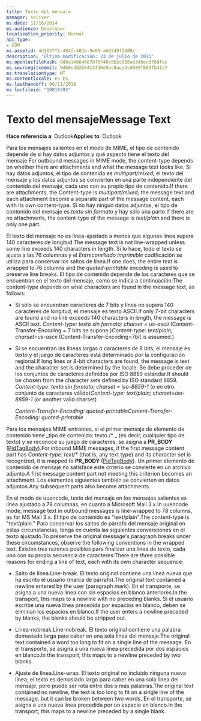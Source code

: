 ```yaml
---
title: Texto del mensaje
manager: soliver
ms.date: 11/16/2014
ms.audience: Developer
localization_priority: Normal
api_type:
- COM
ms.assetid: 4d1837f1-494f-481b-9e09-ab8249f1488c
description: 'Última modificación: 23 de julio de 2011'
ms.openlocfilehash: 9dba148646678f0740c5b2c338ae345ecd76dfac
ms.sourcegitcommit: 9d60cd82b5413446e5bc8ace2cd689f683fb41a7
ms.translationtype: MT
ms.contentlocale: es-ES
ms.lasthandoff: 06/11/2018
ms.locfileid: "19818393"
---
```

# <a name="message-text"></a><span data-ttu-id="6a226-103">Texto del mensaje</span><span class="sxs-lookup"><span data-stu-id="6a226-103">Message Text</span></span>

  
  
<span data-ttu-id="6a226-104">**Hace referencia a**: Outlook</span><span class="sxs-lookup"><span data-stu-id="6a226-104">**Applies to**: Outlook</span></span> 
  
<span data-ttu-id="6a226-105">Para los mensajes salientes en el modo de MIME, el tipo de contenido depende de si hay datos adjuntos y qué aspecto tiene el texto del mensaje.</span><span class="sxs-lookup"><span data-stu-id="6a226-105">For outbound messages in MIME mode, the content-type depends on whether there are attachments and what the message text looks like.</span></span> <span data-ttu-id="6a226-106">Si hay datos adjuntos, el tipo de contenido es _multipart/mixed;_ el texto del mensaje y los datos adjuntos se convierten en una parte independiente del contenido del mensaje, cada uno con su propio tipo de contenido.</span><span class="sxs-lookup"><span data-stu-id="6a226-106">If there are attachments, the Content-type is  _multipart/mixed;_ the message text and each attachment become a separate part of the message content, each with its own content-type.</span></span> <span data-ttu-id="6a226-107">Si no hay ningún datos adjuntos, el tipo de contenido del mensaje es _texto sin formato_ y hay sólo una parte.</span><span class="sxs-lookup"><span data-stu-id="6a226-107">If there are no attachments, the content-type of the message is  _text/plain_ and there is only one part.</span></span> 
  
<span data-ttu-id="6a226-108">El texto del mensaje no es línea-ajustado a menos que algunas línea supera 140 caracteres de longitud.</span><span class="sxs-lookup"><span data-stu-id="6a226-108">The message text is not line-wrapped unless some line exceeds 140 characters in length.</span></span> <span data-ttu-id="6a226-109">Si lo hace, todo el texto se ajusta a las 76 columnas y el _Entrecomillado imprimible_ codificación se utiliza para conservar los saltos de línea.</span><span class="sxs-lookup"><span data-stu-id="6a226-109">If one does, the entire text is wrapped to 76 columns and the  _quoted-printable_ encoding is used to preserve line breaks.</span></span> <span data-ttu-id="6a226-110">El tipo de contenido depende de los caracteres que se encuentran en el texto del mensaje, como se indica a continuación:</span><span class="sxs-lookup"><span data-stu-id="6a226-110">The content-type depends on what characters are found in the message text, as follows:</span></span> 
  
- <span data-ttu-id="6a226-111">Si sólo se encuentran caracteres de 7 bits y línea no supera 140 caracteres de longitud, el mensaje es texto ASCII.</span><span class="sxs-lookup"><span data-stu-id="6a226-111">If only 7-bit characters are found and no line exceeds 140 characters in length, the message is ASCII text.</span></span> <span data-ttu-id="6a226-112">_Content-type: texto sin formato; charset = us-ascii_ (Content-Transfer-Encoding = 7 bits se supone.)</span><span class="sxs-lookup"><span data-stu-id="6a226-112">_Content-type: text/plain; charset=us-ascii_ (Content-Transfer-Encoding=7bit is assumed.)</span></span> 
    
- <span data-ttu-id="6a226-113">Si se encuentran las líneas largas o caracteres de 8 bits, el mensaje es texto y el juego de caracteres está determinado por la configuración regional.</span><span class="sxs-lookup"><span data-stu-id="6a226-113">If long lines or 8-bit characters are found, the message is text and the character set is determined by the locale.</span></span> <span data-ttu-id="6a226-114">Se debe proceder de los conjuntos de caracteres definidos por ISO 8859 estándar.</span><span class="sxs-lookup"><span data-stu-id="6a226-114">It should be chosen from the character sets defined by ISO standard 8859.</span></span> <span data-ttu-id="6a226-115">_Content-type: texto sin formato; charset = iso-8859-1_ (o en otro conjunto de caracteres válido)</span><span class="sxs-lookup"><span data-stu-id="6a226-115">_Content-type: text/plain; charset=iso-8859-1_ (or another valid charset)</span></span> 
    
     <span data-ttu-id="6a226-116">_Content-Transfer-Encoding: quoted-printable_</span><span class="sxs-lookup"><span data-stu-id="6a226-116">_Content-Transfer-Encoding: quoted-printable_</span></span>
    
<span data-ttu-id="6a226-117">Para los mensajes MIME entrantes, si el primer mensaje de elemento de contenido tiene _tipo de contenido: texto /\* _ (es decir, cualquier tipo de texto) y se reconoce su juego de caracteres, se asigna a **PR_BODY** ([PidTagBody](pidtagbody-canonical-property.md)).</span><span class="sxs-lookup"><span data-stu-id="6a226-117">For inbound MIME messages, if the first message content part has  _Content-type: text/\*_ (that is, any text type) and its character set is recognized, it is mapped to **PR_BODY** ([PidTagBody](pidtagbody-canonical-property.md)).</span></span> <span data-ttu-id="6a226-118">Un primer elemento de contenido de mensaje no satisface este criterio se convierte en un archivo adjunto.</span><span class="sxs-lookup"><span data-stu-id="6a226-118">A first message content part not meeting this criterion becomes an attachment.</span></span> <span data-ttu-id="6a226-119">Los elementos siguientes también se convierten en datos adjuntos.</span><span class="sxs-lookup"><span data-stu-id="6a226-119">Any subsequent parts also become attachments.</span></span>
  
<span data-ttu-id="6a226-120">En el modo de uuencode, texto del mensaje en los mensajes salientes es línea ajustado a 78 columnas, en cuanto a Microsoft Mail 3.x.</span><span class="sxs-lookup"><span data-stu-id="6a226-120">In uuencode mode, message text in outbound messages is line-wrapped to 78 columns, as for MS Mail 3.x.</span></span> <span data-ttu-id="6a226-121">El tipo de contenido es "text/plain".</span><span class="sxs-lookup"><span data-stu-id="6a226-121">The content-type is "text/plain."</span></span> <span data-ttu-id="6a226-122">Para conservar los saltos de párrafo del mensaje original en estas circunstancias, tenga en cuenta las siguientes convenciones en el texto ajustado.</span><span class="sxs-lookup"><span data-stu-id="6a226-122">To preserve the original message's paragraph breaks under these circumstances, observe the following conventions in the wrapped text.</span></span> <span data-ttu-id="6a226-123">Existen tres razones posibles para finalizar una línea de texto, cada uno con su propia secuencia de caracteres:</span><span class="sxs-lookup"><span data-stu-id="6a226-123">There are three possible reasons for ending a line of text, each with its own character sequence:</span></span>
  
- <span data-ttu-id="6a226-124">Salto de línea.</span><span class="sxs-lookup"><span data-stu-id="6a226-124">Line-break.</span></span> <span data-ttu-id="6a226-125">El texto original contiene una línea nueva que ha escrito el usuario (marca de párrafo).</span><span class="sxs-lookup"><span data-stu-id="6a226-125">The original text contained a newline entered by the user (paragraph mark).</span></span> <span data-ttu-id="6a226-126">En el transporte, se asigna a una nueva línea con sin espacios en blanco anteriores.</span><span class="sxs-lookup"><span data-stu-id="6a226-126">In the transport, this maps to a newline with no preceding blanks.</span></span> <span data-ttu-id="6a226-127">Si el usuario escribe una nueva línea precedida por espacios en blanco, deben se eliminan los espacios en blanco.</span><span class="sxs-lookup"><span data-stu-id="6a226-127">If the user enters a newline preceded by blanks, the blanks should be stripped out.</span></span>
    
- <span data-ttu-id="6a226-128">Línea-nobreak.</span><span class="sxs-lookup"><span data-stu-id="6a226-128">Line-nobreak.</span></span> <span data-ttu-id="6a226-129">El texto original contiene una palabra demasiado larga para caber en una sola línea del mensaje.</span><span class="sxs-lookup"><span data-stu-id="6a226-129">The original text contained a word too long to fit on a single line of the message.</span></span> <span data-ttu-id="6a226-130">En el transporte, se asigna a una nueva línea precedida por dos espacios en blanco.</span><span class="sxs-lookup"><span data-stu-id="6a226-130">In the transport, this maps to a newline preceded by two blanks.</span></span>
    
- <span data-ttu-id="6a226-131">Ajuste de línea.</span><span class="sxs-lookup"><span data-stu-id="6a226-131">Line-wrap.</span></span> <span data-ttu-id="6a226-132">El texto original no incluido ninguna nueva línea, el texto es demasiado largo para caber en una sola línea del mensaje, pero puede ser rota entre dos o más palabras.</span><span class="sxs-lookup"><span data-stu-id="6a226-132">The original text contained no newline, the text is too long to fit on a single line of the message, but it can be broken between two words.</span></span> <span data-ttu-id="6a226-133">En el transporte, se asigna a una nueva línea precedida por un espacio en blanco.</span><span class="sxs-lookup"><span data-stu-id="6a226-133">In the transport, this maps to a newline preceded by a single blank.</span></span>
    

